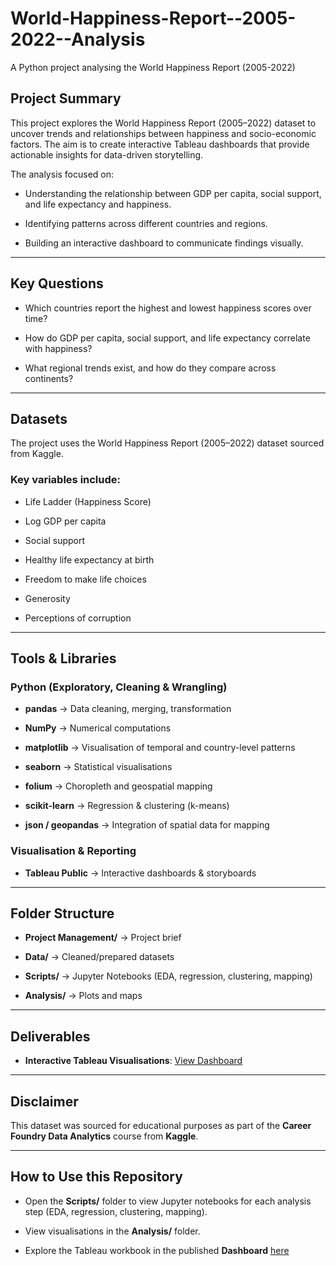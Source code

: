# World-Happiness-Report--2005-2022--Analysis
A Python project analysing the World Happiness Report (2005-2022)
## Project Summary

This project explores the World Happiness Report (2005–2022) dataset to uncover trends and relationships between happiness and socio-economic factors. The aim is to create interactive Tableau dashboards that provide actionable insights for data-driven storytelling.

The analysis focused on:

- Understanding the relationship between GDP per capita, social support, and life expectancy and happiness.

- Identifying patterns across different countries and regions.

- Building an interactive dashboard to communicate findings visually.

---

## Key Questions

- Which countries report the highest and lowest happiness scores over time?

- How do GDP per capita, social support, and life expectancy correlate with happiness?

- What regional trends exist, and how do they compare across continents?

---

## Datasets

The project uses the World Happiness Report (2005–2022) dataset sourced from Kaggle.
### Key variables include:

- Life Ladder (Happiness Score)

- Log GDP per capita

- Social support

- Healthy life expectancy at birth

- Freedom to make life choices

- Generosity

- Perceptions of corruption

---

## Tools & Libraries
### Python (Exploratory, Cleaning & Wrangling)

- **pandas** → Data cleaning, merging, transformation

- **NumPy** → Numerical computations

- **matplotlib** → Visualisation of temporal and country-level patterns

- **seaborn** → Statistical visualisations

- **folium** → Choropleth and geospatial mapping

- **scikit-learn** → Regression & clustering (k-means)

- **json / geopandas** → Integration of spatial data for mapping

### Visualisation & Reporting

- **Tableau Public** → Interactive dashboards & storyboards

---

## Folder Structure

- **Project Management/** → Project brief

- **Data/** → Cleaned/prepared datasets 

- **Scripts/** → Jupyter Notebooks (EDA, regression, clustering, mapping)

- **Analysis/** → Plots and maps

---

## Deliverables
- **Interactive Tableau Visualisations**: [View Dashboard](https://public.tableau.com/app/profile/gemma.hearne/viz/Task6_7WorldHappinessReportAnalysis2005-2022/WorldHappinessReportAnalysis2005-2022)

---
## Disclaimer
This dataset was sourced for educational purposes as part of the **Career Foundry Data Analytics** course from **Kaggle**.

---

## How to Use this Repository
- Open the **Scripts/** folder to view Jupyter notebooks for each analysis step (EDA, regression, clustering, mapping).

- View visualisations in the **Analysis/** folder.

- Explore the Tableau workbook in the published **Dashboard** [here](https://public.tableau.com/app/profile/gemma.hearne/viz/Task6_7WorldHappinessReportAnalysis2005-2022/WorldHappinessReportAnalysis2005-2022)
